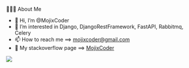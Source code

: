 👨🏻‍💻  About Me
- 👋 Hi, I’m @MojixCoder
- 👀 I’m interested in Django, DjangoRestFramework, FastAPI, Rabbitmq, Celery
- 📫 How to reach me ==> mojixcoder@gmail.com
- 💞️ My stackoverflow page ==> [MojixCoder](https://stackoverflow.com/users/11487872/mojixcoder)

![](https://img.shields.io/stackexchange/stackoverflow/r/11487872?label=reputation&logo=stackoverflow)

<!---
MojixCoder/MojixCoder is a ✨ special ✨ repository because its `README.md` (this file) appears on your GitHub profile.
You can click the Preview link to take a look at your changes.
--->
